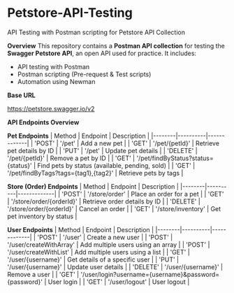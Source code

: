 # Petstore-API-Testing
API Testing with Postman scripting for Petstore API Collection

**Overview**
This repository contains a **Postman API collection** for testing the **Swagger Petstore API**, an open API used for practice. It includes:
- API testing with Postman
- Postman scripting (Pre-request & Test scripts)
- Automation using Newman

**Base URL**

https://petstore.swagger.io/v2

**API Endpoints Overview**

**Pet Endpoints**
| Method | Endpoint | Description |
|--------|----------|-------------|
| 'POST' | '/pet' | Add a new pet |
| 'GET' | '/pet/{petId}' | Retrieve pet details by ID |
| 'PUT' | '/pet' | Update pet details |
| 'DELETE' | '/pet/{petId}' | Remove a pet by ID |
| 'GET' | '/pet/findByStatus?status={status}' | Find pets by status (available, pending, sold) |
| 'GET' | '/pet/findByTags?tags={tag1},{tag2}' | Retrieve pets by tags |

**Store (Order) Endpoints**
| Method | Endpoint | Description |
|--------|----------|-------------|
| 'POST' | '/store/order' | Place an order for a pet |
| 'GET' | '/store/order/{orderId}' | Retrieve order details by ID |
| 'DELETE' | '/store/order/{orderId}' | Cancel an order |
| 'GET' | '/store/inventory' | Get pet inventory by status |

**User Endpoints**
| Method | Endpoint | Description |
|--------|----------|-------------|
| 'POST' | '/user' | Create a new user |
| 'POST' | '/user/createWithArray' | Add multiple users using an array |
| 'POST' | '/user/createWithList' | Add multiple users using a list |
| 'GET' | '/user/{username}' | Get details of a specific user |
| 'PUT' | '/user/{username}' | Update user details |
| 'DELETE' | '/user/{username}' | Remove a user |
| 'GET' | '/user/login?username={username}&password={password}' | User login |
| 'GET' | '/user/logout' | User logout |

